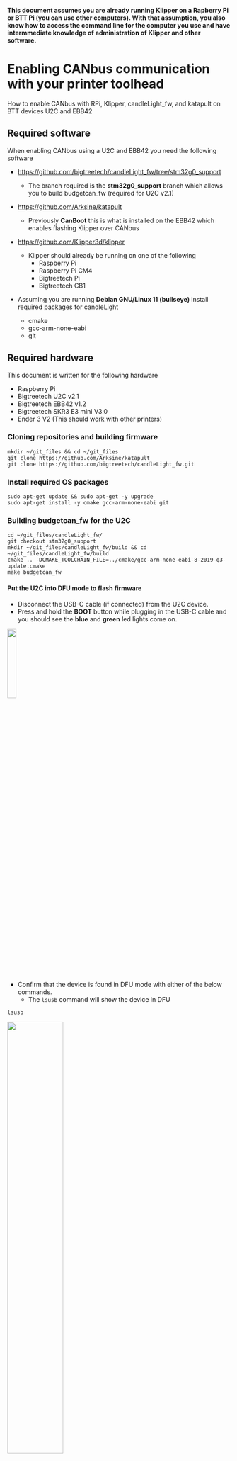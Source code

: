 **This document assumes you are already running Klipper on a Rapberry Pi or BTT Pi (you can use other computers).  With that assumption, you also know how to access the command line for the computer you use and have intermmediate knowledge of administration of Klipper and other software.**

# Enabling CANbus communication with your printer toolhead
How to enable CANbus with RPi, Klipper, candleLight_fw, and katapult on BTT devices U2C and EBB42 

## Required software 
When enabling CANbus using a U2C and EBB42 you need the following software
- https://github.com/bigtreetech/candleLight_fw/tree/stm32g0_support
  - The branch required is the **stm32g0_support** branch which allows you to build budgetcan_fw (required for U2C v2.1)
 
- https://github.com/Arksine/katapult
  - Previously **CanBoot** this is what is installed on the EBB42 which enables flashing Klipper over CANbus
 
- https://github.com/Klipper3d/klipper
  - Klipper should already be running on one of the following
    - Raspberry Pi
    - Raspberry Pi CM4
    - Bigtreetech Pi
    - Bigtreetech CB1

- Assuming you are running **Debian GNU/Linux 11 (bullseye)** install required packages for candleLight
  - cmake
  - gcc-arm-none-eabi
  - git

## Required hardware
This document is written for the following hardware
- Raspberry Pi
- Bigtreetech U2C v2.1
- Bigtreetech EBB42 v1.2
- Bigtreetech SKR3 E3 mini V3.0
- Ender 3 V2 (This should work with other printers)


### Cloning repositories and building firmware
```
mkdir ~/git_files && cd ~/git_files
git clone https://github.com/Arksine/katapult
git clone https://github.com/bigtreetech/candleLight_fw.git
```

### Install required OS packages
```
sudo apt-get update && sudo apt-get -y upgrade
sudo apt-get install -y cmake gcc-arm-none-eabi git
```

### Building budgetcan_fw for the U2C ###
```
cd ~/git_files/candleLight_fw/
git checkout stm32g0_support
mkdir ~/git_files/candleLight_fw/build && cd ~/git_files/candleLight_fw/build
cmake .. -DCMAKE_TOOLCHAIN_FILE=../cmake/gcc-arm-none-eabi-8-2019-q3-update.cmake
make budgetcan_fw
```

#### Put the U2C into DFU mode to flash firmware
- Disconnect the USB-C cable (if connected) from the U2C device.
- Press and hold the **BOOT** button while plugging in the USB-C cable and you should see the **blue** and **green** led lights come on.
<img src="https://github.com/necr0mstr/CANbus-enable/assets/58074694/96051b65-cad2-4d58-a4d7-e392a68bdc8d" width=20% height=20%>

- Confirm that the device is found in DFU mode with either of the below commands.
  - The ```lsusb``` command will show the device in DFU
```
lsusb
```
<img src="https://github.com/necr0mstr/CANbus-enable/assets/58074694/97d393d3-6ba3-440b-b4ab-b8e7c4aba173" width=50% height=50%>

- If the device is **not** in DFU mode then it will show as below
<img src="https://github.com/necr0mstr/CANbus-enable/assets/58074694/91e9d30e-17d5-48c2-bde5-fea1bfe4ea49" width=50% height=50%>

#### Flash budgetcan_fw to the U2C
- Flash the previously built **budgetcan_fw** to the U2C
```
cd ~/git_files/candleLight_fw/build
make flash-budgetcan_fw
```
- The output should show something similar to this
<img src="https://github.com/necr0mstr/CANbus-enable/assets/58074694/e0da3f3f-e085-4519-8902-0b030e41d3da" width=50% height=50%>

- Once completed, the device should show up as a CAN device in ```lsusb```
<img src="https://github.com/necr0mstr/CANbus-enable/assets/58074694/2d70acb9-7b23-4d4b-9c41-964ca1b313e3" width=50% height=50%>

- The command below should show **Total 0 uuids found**
```
~/klippy-env/bin/python ~/klipper/scripts/canbus_query.py can0
```
<img src="https://github.com/necr0mstr/CANbus-enable/assets/58074694/633e17d5-85a9-4bea-b97b-9302eab1274a" width=50% height=50%>

- The last thing to do is to add the 120 ohm jumper on the U2C to enable communication over CAN

### Building Katapult and flashing the EBB42

#### Building Katapult (formerly CanBoot) for EBB42
- Go into the previously downloaded [Github repo for Katapult]([url](https://github.com/Arksine/katapult)https://github.com/Arksine/katapult) and open **menuconfig**
```
cd ~/git_files/katapult/
make menuconfig
```
- Configure Katapult for the EBB42 (v1.1 or v1.2) device
<img src="https://github.com/necr0mstr/CANbus-enable/assets/58074694/93e1c289-bc0d-4770-8247-635e65a331f2" width=50% height=50%>

- Quit (q) and when prompted to **Save configuration** select Yes (y)
<img src="https://github.com/necr0mstr/CANbus-enable/assets/58074694/6fb13c7d-8dbc-4124-bf3a-389d86cfcd30" width=50% height=50%>

#### Flashing Katapult to the EBB42
- Enable USB-C connection by adding a jumper next to the USB-C plug
<p>
<img src="https://github.com/necr0mstr/CANbus-enable/assets/58074694/5feb2c2f-5411-471c-956b-ab3ffa48d796" width=50% height=50%>
<br>
  <ins><b><i>Image sourced from [https://maz0r.github.io/klipper_canbus/images/ebb42_v1.1_reset.png]</i></b></ins>
</p>

- Put the EBB42 into DFU similar to the U2C
  - Press and hold the **BOOT** button while plugging in the USB-C connector and you should see **blue** and **green** led lights come on.
  - Just like the U2C, you will see the device in DFU mode with the command ```lsusb```
  <img src="https://github.com/necr0mstr/CANbus-enable/assets/58074694/97f8f24f-49e0-4b9e-b0d3-4554df44b78a" width=50% height=50%>

  - If the device is **not** in DFU mode then it will show as below
    - The previously flashed U2C is shown as a CAN adapter immediately after the EBB42
  <img src="https://github.com/necr0mstr/CANbus-enable/assets/58074694/cf92456f-e19f-402d-b927-2622b5caa5ce" width=50% height=50%>

#### Flash Katapult to the EBB42
- With the EBB42 in DFU mode we can flash the previously built Katapult firmware
```
dfu-util -a 0 -D ~/git_files/katapult/out/katapult.bin -s 0x08000000:mass-erase:force:leave
```
- Successful flash will look like this
<img src="https://github.com/necr0mstr/CANbus-enable/assets/58074694/d2bdf631-7f62-4cdf-9a7d-a29d65f851ba" width=50% height=50%>

- Unplug the USB-C and add the 120 ohm resister jumper to enable communication over CAN
- You now have a couple ways to test CAN communication
  - Leave the jumper in place for USB power and connect the USB-C to the EBB42 and connect jumper wires to the U2C and EBB42 using the jumper pins for CAN
    - The **High** and **Low** channels are reversed between the U2C and EBB42
  - Use a previously made or purchased cable for CAN communication between the U2C and EBB42

#### Confirming CAN communication
- You should now see the EBB42 device available as a CAN device with a UUID
```
~/klippy-env/bin/python ~/klipper/scripts/canbus_query.py can0
```
- Alternatively
```
python3 ~/git_files/katapult/scripts/flash_can.py -i can0 -q
```
- The output will be similar, but different in syntax output
  - The images shown are after Klipper was flashed.  At this phase it should show **Application: Katapult**
<img src="https://github.com/necr0mstr/CANbus-enable/assets/58074694/793c03eb-2f2b-420c-99ea-c35e631ae6e1" width=50% height=50%>

#### Building Klipper for the EBB42
- You should already have Klipper installed and your directory structure may vary
- Build the klipper firmware for the EBB42 (v1.1 and v1.2)
```
cd ~/klipper/
make clean
make menuconfig
```
- The ```make menuconfig``` screen will look just like the **katapult** screen
<img src="https://github.com/necr0mstr/CANbus-enable/assets/58074694/93e1c289-bc0d-4770-8247-635e65a331f2" width=50% height=50%>

- Quit (q) and when prompted to **Save configuration** select Yes (y) (just like with katapult)
<img src="https://github.com/necr0mstr/CANbus-enable/assets/58074694/6fb13c7d-8dbc-4124-bf3a-389d86cfcd30" width=50% height=50%>

  

